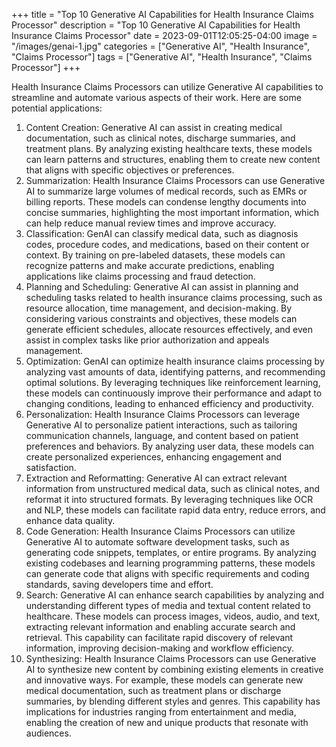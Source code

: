 +++
title = "Top 10 Generative AI Capabilities for Health Insurance Claims Processor"
description = "Top 10 Generative AI Capabilities for Health Insurance Claims Processor"
date = 2023-09-01T12:05:25-04:00
image = "/images/genai-1.jpg"
categories = ["Generative AI", "Health Insurance", "Claims Processor"]
tags = ["Generative AI", "Health Insurance", "Claims Processor"]
+++

Health Insurance Claims Processors can utilize Generative AI capabilities to streamline and automate various aspects of their work. Here are some potential applications:

1. Content Creation: Generative AI can assist in creating medical documentation, such as clinical notes, discharge summaries, and treatment plans. By analyzing existing healthcare texts, these models can learn patterns and structures, enabling them to create new content that aligns with specific objectives or preferences.
2. Summarization: Health Insurance Claims Processors can use Generative AI to summarize large volumes of medical records, such as EMRs or billing reports. These models can condense lengthy documents into concise summaries, highlighting the most important information, which can help reduce manual review times and improve accuracy.
3. Classification: GenAI can classify medical data, such as diagnosis codes, procedure codes, and medications, based on their content or context. By training on pre-labeled datasets, these models can recognize patterns and make accurate predictions, enabling applications like claims processing and fraud detection.
4. Planning and Scheduling: Generative AI can assist in planning and scheduling tasks related to health insurance claims processing, such as resource allocation, time management, and decision-making. By considering various constraints and objectives, these models can generate efficient schedules, allocate resources effectively, and even assist in complex tasks like prior authorization and appeals management.
5. Optimization: GenAI can optimize health insurance claims processing by analyzing vast amounts of data, identifying patterns, and recommending optimal solutions. By leveraging techniques like reinforcement learning, these models can continuously improve their performance and adapt to changing conditions, leading to enhanced efficiency and productivity.
6. Personalization: Health Insurance Claims Processors can leverage Generative AI to personalize patient interactions, such as tailoring communication channels, language, and content based on patient preferences and behaviors. By analyzing user data, these models can create personalized experiences, enhancing engagement and satisfaction.
7. Extraction and Reformatting: Generative AI can extract relevant information from unstructured medical data, such as clinical notes, and reformat it into structured formats. By leveraging techniques like OCR and NLP, these models can facilitate rapid data entry, reduce errors, and enhance data quality.
8. Code Generation: Health Insurance Claims Processors can utilize Generative AI to automate software development tasks, such as generating code snippets, templates, or entire programs. By analyzing existing codebases and learning programming patterns, these models can generate code that aligns with specific requirements and coding standards, saving developers time and effort.
9. Search: Generative AI can enhance search capabilities by analyzing and understanding different types of media and textual content related to healthcare. These models can process images, videos, audio, and text, extracting relevant information and enabling accurate search and retrieval. This capability can facilitate rapid discovery of relevant information, improving decision-making and workflow efficiency.
10. Synthesizing: Health Insurance Claims Processors can use Generative AI to synthesize new content by combining existing elements in creative and innovative ways. For example, these models can generate new medical documentation, such as treatment plans or discharge summaries, by blending different styles and genres. This capability has implications for industries ranging from entertainment and media, enabling the creation of new and unique products that resonate with audiences.